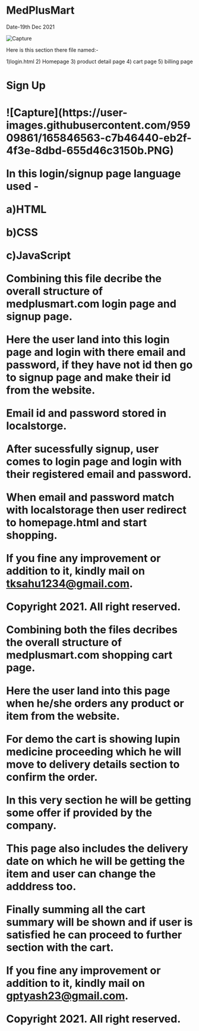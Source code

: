 

# MedPlusMart
Date-19th Dec 2021

![Capture](https://user-images.githubusercontent.com/95909861/165846144-eadfba41-c7d7-4bfa-8559-23c2ac67406f.PNG)


Here is this section there file named:-


1)login.html
2) Homepage
3) product detail page
4) cart page
5) billing page


<h1>Sign Up<h1>
![Capture](https://user-images.githubusercontent.com/95909861/165846563-c7b46440-eb2f-4f3e-8dbd-655d46c3150b.PNG)



In this login/signup page language used -

a)HTML

b)CSS

c)JavaScript

Combining this file decribe the overall structure of medplusmart.com login page and signup page.

Here the user land into this login page and login with there email and password, if they have not id then go to signup page and make their id from the website.

Email id and password stored in localstorge.

After sucessfully signup, user comes to login page and login with their registered email and password.

When email and password match with localstorage then user redirect to homepage.html and start shopping.

<!------------------------------->

If you fine any improvement or addition to it, kindly mail on tksahu1234@gmail.com.

Copyright 2021. All right reserved.

Combining both the files decribes the overall structure of medplusmart.com shopping cart page.

Here the user land into this page when he/she orders any product or item from the website.

For demo the cart is showing lupin medicine proceeding which he will move to delivery details section to confirm the order.

In this very section he will be getting some offer if provided by the company. 

This page also includes the delivery date on which he will be getting the item and user can change the adddress too.

Finally summing all the cart summary will be shown and if user is satisfied he can proceed to further section with the cart.

<!-- ------------------- -->

If you fine any improvement or addition to it, kindly mail on gptyash23@gmail.com.

Copyright 2021. All right reserved.
